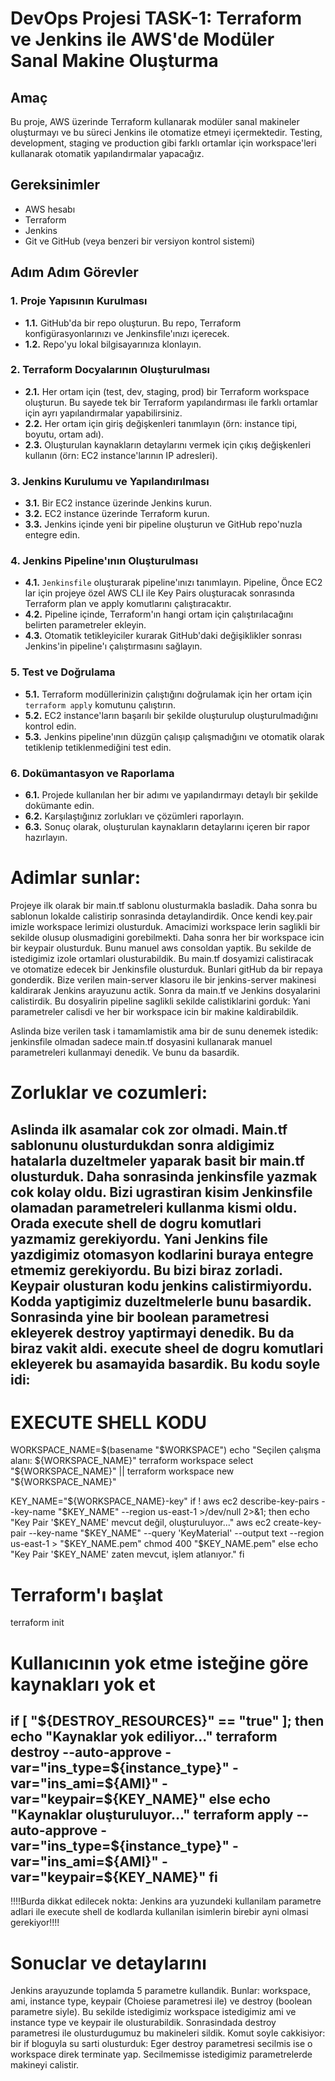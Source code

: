 # DevOps Projesi TASK-1: Terraform ve Jenkins ile AWS'de Modüler Sanal Makine Oluşturma

## Amaç
Bu proje, AWS üzerinde Terraform kullanarak modüler sanal makineler oluşturmayı ve bu süreci Jenkins ile otomatize etmeyi içermektedir. Testing, development, staging ve production gibi farklı ortamlar için workspace'leri kullanarak otomatik yapılandırmalar yapacağız.

## Gereksinimler
- AWS hesabı
- Terraform
- Jenkins
- Git ve GitHub (veya benzeri bir versiyon kontrol sistemi)

## Adım Adım Görevler

### 1. Proje Yapısının Kurulması
- **1.1.** GitHub'da bir repo oluşturun. Bu repo, Terraform konfigürasyonlarınızı ve Jenkinsfile'ınızı içerecek.
- **1.2.** Repo'yu lokal bilgisayarınıza klonlayın.

### 2. Terraform Docyalarının Oluşturulması
- **2.1.** Her ortam için (test, dev, staging, prod) bir Terraform workspace oluşturun. Bu sayede tek bir Terraform yapılandırması ile farklı ortamlar için ayrı yapılandırmalar yapabilirsiniz. 
- **2.2.** Her ortam için giriş değişkenleri tanımlayın (örn: instance tipi, boyutu, ortam adı).
- **2.3.** Oluşturulan kaynakların detaylarını vermek için çıkış değişkenleri kullanın (örn: EC2 instance'larının IP adresleri).

### 3. Jenkins Kurulumu ve Yapılandırılması
- **3.1.** Bir EC2 instance üzerinde Jenkins kurun.
- **3.2.** EC2 instance üzerinde Terraform kurun.
- **3.3.** Jenkins içinde yeni bir pipeline oluşturun ve GitHub repo'nuzla entegre edin.

### 4. Jenkins Pipeline'ının Oluşturulması
- **4.1.** `Jenkinsfile` oluşturarak pipeline'ınızı tanımlayın. Pipeline, Önce EC2 lar için projeye özel AWS CLI ile Key Pairs oluşturacak sonrasında Terraform plan ve apply komutlarını çalıştıracaktır.
- **4.2.** Pipeline içinde, Terraform'ın hangi ortam için çalıştırılacağını belirten parametreler ekleyin.
- **4.3.** Otomatik tetikleyiciler kurarak GitHub'daki değişiklikler sonrası Jenkins'in pipeline'ı çalıştırmasını sağlayın.

### 5. Test ve Doğrulama
- **5.1.** Terraform modüllerinizin çalıştığını doğrulamak için her ortam için `terraform apply` komutunu çalıştırın.
- **5.2.** EC2 instance'ların başarılı bir şekilde oluşturulup oluşturulmadığını kontrol edin.
- **5.3.** Jenkins pipeline'ının düzgün çalışıp çalışmadığını ve otomatik olarak tetiklenip tetiklenmediğini test edin.

### 6. Dokümantasyon ve Raporlama
- **6.1.** Projede kullanılan her bir adımı ve yapılandırmayı detaylı bir şekilde dokümante edin.
- **6.2.** Karşılaştığınız zorlukları ve çözümleri raporlayın.
- **6.3.** Sonuç olarak, oluşturulan kaynakların detaylarını içeren bir rapor hazırlayın.

# Adimlar sunlar:

Projeye ilk olarak bir main.tf sablonu olusturmakla basladik. Daha sonra bu sablonun lokalde calistirip sonrasinda detaylandirdik. Once kendi key.pair imizle workspace lerimizi olusturduk. Amacimizi workspace lerin saglikli bir sekilde olusup olusmadigini gorebilmekti. 
Daha sonra her bir workspace icin bir keypair olusturduk. Bunu manuel aws consoldan yaptik. Bu sekilde de istedigimiz izole ortamlari olusturabildik.
Bu main.tf dosyamizi calistiracak ve otomatize edecek bir Jenkinsfile olusturduk. Bunlari gitHub da bir repaya gonderdik.
Bize verilen main-server klasoru ile bir jenkins-server makinesi kaldirarak Jenkins arayuzunu actik.  Sonra da main.tf ve Jenkins dosyalarini calistirdik.
Bu dosyalirin pipeline saglikli sekilde calistiklarini gorduk: Yani parametreler calisdi ve her bir workspace icin bir makine kaldirabildik. 

Aslinda bize verilen task i tamamlamistik ama bir de sunu denemek istedik: jenkinsfile olmadan sadece main.tf dosyasini kullanarak manuel parametreleri
kullanmayi denedik. Ve bunu da basardik. 

# Zorluklar ve cozumleri:

Aslinda ilk asamalar cok zor olmadi. Main.tf sablonunu olusturdukdan sonra aldigimiz hatalarla duzeltmeler yaparak basit bir main.tf olusturduk. 
Daha sonrasinda jenkinsfile yazmak cok kolay oldu. Bizi ugrastiran kisim Jenkinsfile olamadan parametreleri kullanma kismi oldu. Orada execute shell de 
dogru komutlari yazmamiz gerekiyordu. Yani Jenkins file yazdigimiz otomasyon kodlarini buraya entegre etmemiz gerekiyordu. Bu bizi biraz zorladi. 
Keypair olusturan kodu jenkins calistirmiyordu. Kodda yaptigimiz duzeltmelerle bunu basardik. Sonrasinda yine bir boolean parametresi ekleyerek destroy yaptirmayi denedik.
Bu da biraz vakit aldi. execute sheel de dogru komutlari ekleyerek bu asamayida basardik. Bu kodu soyle idi:
--------
# EXECUTE SHELL KODU
WORKSPACE_NAME=$(basename "$WORKSPACE")
echo "Seçilen çalışma alanı: ${WORKSPACE_NAME}"
terraform workspace select "${WORKSPACE_NAME}" || terraform workspace new "${WORKSPACE_NAME}"

KEY_NAME="${WORKSPACE_NAME}-key"
if ! aws ec2 describe-key-pairs --key-name "$KEY_NAME" --region us-east-1 >/dev/null 2>&1; then
    echo "Key Pair '$KEY_NAME' mevcut değil, oluşturuluyor..."
    aws ec2 create-key-pair --key-name "$KEY_NAME" --query 'KeyMaterial' --output text --region us-east-1 > "$KEY_NAME.pem"
    chmod 400 "$KEY_NAME.pem"
else
    echo "Key Pair '$KEY_NAME' zaten mevcut, işlem atlanıyor."
fi

# Terraform'ı başlat
terraform init

# Kullanıcının yok etme isteğine göre kaynakları yok et
if [ "${DESTROY_RESOURCES}" == "true" ]; then
    echo "Kaynaklar yok ediliyor..."
    terraform destroy --auto-approve -var="ins_type=${instance_type}" -var="ins_ami=${AMI}" -var="keypair=${KEY_NAME}"
else
    echo "Kaynaklar oluşturuluyor..."
    terraform apply --auto-approve -var="ins_type=${instance_type}" -var="ins_ami=${AMI}" -var="keypair=${KEY_NAME}"
fi
---------


!!!!Burda dikkat edilecek nokta: Jenkins ara yuzundeki kullanilam parametre adlari ile execute shell de kodlarda kullanilan isimlerin birebir ayni olmasi gerekiyor!!!!


# Sonuclar ve detaylarını

Jenkins arayuzunde toplamda 5 parametre kullandik. Bunlar: workspace, ami, instance type, keypair (Choiese parametresi ile) ve destroy (boolean parametre siyle).  Bu sekilde 
istedigimiz workspace istedigimiz ami ve instance type ve keypair ile olusturabildik. Sonrasindada destroy parametresi ile olusturdugumuz bu 
makineleri sildik. Komut soyle cakkisiyor: bir if bloguyla su sarti olusturduk: Eger destroy parametresi secilmis ise o workspace direk terminate yap. 
Secilmemisse istedigimiz parametrelerde makineyi calistir. 

